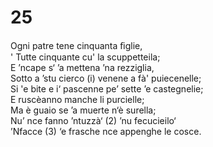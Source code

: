 # 25  
  
Ogni patre tene cinquanta ﬁglie,  
' Tutte cinquante cu' la scuppetteila;  
E ’ncape s‘ ’a mettena ’na rezziglia,  
Sotto a ’stu cierco (i) venene a fà' puiecenelle;  
Si 'e bite e i‘ pascenne pe’ sette ’e castegnelie;  
E ruscèanno manche li purcielle;  
Ma è guaio se ’a muerte n‘è surella;  
Nu’ nce fanno ’ntuzzà‘ (2) ’nu fecucieilo‘  
’Nfacce (3) ‘e frasche nce appenghe le cosce.  
  
  
